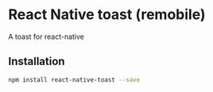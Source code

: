 # React Native toast (remobile)
A toast for react-native

## Installation
```sh
npm install react-native-toast --save
```
